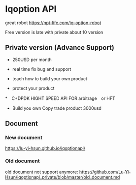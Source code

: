 # Iqoption API

great robot
https://npt-life.com/iq-option-robot

Free version is late with private about 10 version

## Private version (Advance Support) 

* 250USD per month

* real time fix bug and support

* teach how to build your own product

* protect your product

*　C+DPDK HIGHT SPEED API FOR arbitrage　or HFT

* Build you own Copy trade product 3000usd

## Document

### New document

https://lu-yi-hsun.github.io/iqoptionapi/
 
### Old document

old document not support anymore:
https://github.com/Lu-Yi-Hsun/iqoptionapi_private/blob/master/old_document.md
